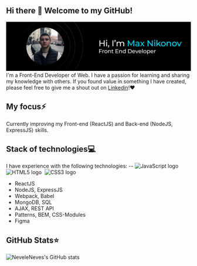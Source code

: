 ## Hi there 👋 Welcome to my GitHub!

![Profile Preview](https://github.com/neveleneves/neveleneves/blob/master/profile_preview1.png)
I'm a Front-End Developer of Web. I have a passion for learning and sharing my knowledge with others. If you found value in something I have created, please feel free to give me a shout out on [Linkedin](https://www.linkedin.com/in/neveleneves/)!♥

## My focus⚡️
Currently improving my Front-end (ReactJS) and Back-end (NodeJS, ExpressJS) skills.

## Stack of technologies💻
I have experience with the following technologies:
-- <img src="https://img.shields.io/badge/JavaScript-282C34?logo=javascript&logoColor=F7DF1E" alt="JavaScript logo" title="JavaScript" height="25" />&nbsp;
<img src="https://img.shields.io/badge/HTML5-282C34?logo=html5&logoColor=E34F26" alt="HTML5 logo" title="HTML5" height="25" />&nbsp;
<img src="https://img.shields.io/badge/CSS3-282C34?logo=css3&logoColor=1572B6" alt="CSS3 logo" title="CSS3" height="25" />&nbsp;
* ReactJS
* NodeJS, ExpressJS
* Webpack, Babel
* MongoDB, SQL
* AJAX, REST API 
* Patterns, BEM, CSS-Modules
* Figma

## GitHub Stats⭐
![NeveleNeves's GitHub stats](https://github-readme-stats.vercel.app/api?username=neveleneves&show_icons=true&title_color=00E0FF&text_color=FFFFFF&theme=tokyonight&bg_color=000000&icon_color=00E0FF)

